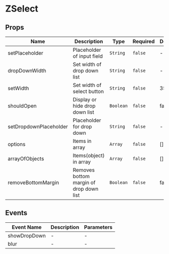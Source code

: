# ZSelect

## Props

<!-- @vuese:ZSelect:props:start -->
|Name|Description|Type|Required|Default|
|---|---|---|---|---|
|setPlaceholder|Placeholder of input field|`String`|`false`|-|
|dropDownWidth|Set width of drop down list|`String`|`false`|-|
|setWidth|Set width of select button|`String`|`false`|350px|
|shouldOpen|Display or hide drop down list|`Boolean`|`false`|false|
|setDropdownPlaceholder|Placeholder for drop down|`String`|`false`|-|
|options|Items in array|`Array`|`false`|[]|
|arrayOfObjects|Items(object) in array|`Array`|`false`|[]|
|removeBottomMargin|Removes bottom margin of drop down list|`Boolean`|`false`|false|

<!-- @vuese:ZSelect:props:end -->


## Events

<!-- @vuese:ZSelect:events:start -->
|Event Name|Description|Parameters|
|---|---|---|
|showDropDown|-|-|
|blur|-|-|

<!-- @vuese:ZSelect:events:end -->



